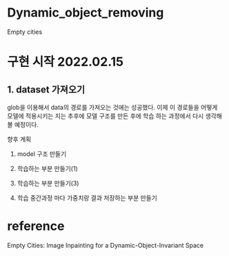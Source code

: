 # Dynamic_object_removing
Empty cities

# 구현 시작 2022.02.15

## 1. dataset 가져오기      
glob을 이용해서 data의 경로를 가져오는 것에는 성공했다.
이제 이 경로들을 어떻게 모델에 적용시키는 지는 추후에 모델 구조를 만든 후에
학습 하는 과정에서 다시 생각해볼 예정이다.


 향후 계획

1. model 구조 만들기

2. 학습하는 부분 만들기(1)

3. 학습하는 부분 만들기(3)

4. 학습 중간과정 마다 가중치랑 결과 저장하는 부분 만들기



# reference
Empty Cities: Image Inpainting for a Dynamic-Object-Invariant Space
